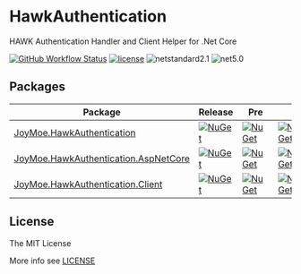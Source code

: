 # HawkAuthentication

HAWK Authentication Handler and Client Helper for .Net Core

[![GitHub Workflow Status](https://img.shields.io/github/workflow/status/JoyMoe/HawkAuthentication/build)](https://github.com/JoyMoe/HawkAuthentication/actions)
[![license](https://img.shields.io/github/license/JoyMoe/HawkAuthentication.svg)](https://github.com/JoyMoe/HawkAuthentication/blob/master/LICENSE)
![netstandard2.1](https://img.shields.io/badge/.Net-netstandard2.1-brightgreen.svg)
![net5.0](https://img.shields.io/badge/.Net-net5.0-brightgreen.svg)

## Packages

| Package | Release | Pre |  |
| ---- | ---- | ---- | ---- |
| [JoyMoe.HawkAuthentication](src/HawkAuthentication) | [![NuGet](https://img.shields.io/nuget/v/JoyMoe.HawkAuthentication.svg)](https://www.nuget.org/packages/JoyMoe.HawkAuthentication) | [![NuGet](https://img.shields.io/nuget/vpre/JoyMoe.HawkAuthentication.svg)](https://www.nuget.org/packages/JoyMoe.HawkAuthentication/absoluteLatest) | [![NuGet](https://img.shields.io/nuget/dt/JoyMoe.HawkAuthentication.svg)](https://www.nuget.org/packages/JoyMoe.HawkAuthentication) |
| [JoyMoe.HawkAuthentication.AspNetCore](src/HawkAuthentication.AspNetCore) | [![NuGet](https://img.shields.io/nuget/v/JoyMoe.HawkAuthentication.AspNetCore.svg)](https://www.nuget.org/packages/JoyMoe.HawkAuthentication.AspNetCore) | [![NuGet](https://img.shields.io/nuget/vpre/JoyMoe.HawkAuthentication.AspNetCore.svg)](https://www.nuget.org/packages/JoyMoe.HawkAuthentication.AspNetCore/absoluteLatest) | [![NuGet](https://img.shields.io/nuget/dt/JoyMoe.HawkAuthentication.AspNetCore.svg)](https://www.nuget.org/packages/JoyMoe.HawkAuthentication.AspNetCore) |
| [JoyMoe.HawkAuthentication.Client](src/HawkAuthentication.Client) | [![NuGet](https://img.shields.io/nuget/v/JoyMoe.HawkAuthentication.Client.svg)](https://www.nuget.org/packages/JoyMoe.HawkAuthentication.Client) | [![NuGet](https://img.shields.io/nuget/vpre/JoyMoe.HawkAuthentication.Client.svg)](https://www.nuget.org/packages/JoyMoe.HawkAuthentication.Client/absoluteLatest) | [![NuGet](https://img.shields.io/nuget/dt/JoyMoe.HawkAuthentication.Client.svg)](https://www.nuget.org/packages/JoyMoe.HawkAuthentication.Client) |

## License

The MIT License

More info see [LICENSE](LICENSE)

